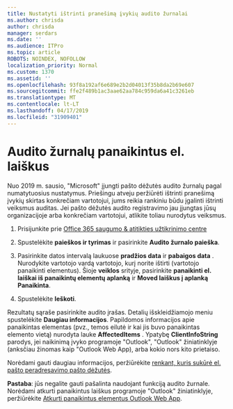 ```yaml
---
title: Nustatyti ištrinti pranešimą įvykių audito žurnalai
ms.author: chrisda
author: chrisda
manager: serdars
ms.date: ''
ms.audience: ITPro
ms.topic: article
ROBOTS: NOINDEX, NOFOLLOW
localization_priority: Normal
ms.custom: 1370
ms.assetid: ''
ms.openlocfilehash: 93f8a192af6e689e2b2d04013f35b8da2b69e607
ms.sourcegitcommit: ffe2f489b1ac3aae62aa784c959da6a41c3261eb
ms.translationtype: MT
ms.contentlocale: lt-LT
ms.lasthandoff: 04/17/2019
ms.locfileid: "31909401"
---
```

# <a name="audit-logs-for-deleted-email-messages"></a>Audito žurnalų panaikintus el. laiškus

Nuo 2019 m. sausio, "Microsoft" įjungti pašto dėžutės audito žurnalų pagal numatytuosius nustatymus. Priešingu atveju peržiūrėti ištrinti pranešimą įvykių skirtas konkrečiam vartotojui, jums reikia rankiniu būdu įgalinti ištrinti veiksmus auditas. Jei pašto dėžutės audito registravimo jau įjungtas jūsų organizacijoje arba konkrečiam vartotojui, atlikite toliau nurodytus veiksmus.

1. Prisijunkite prie [Office 365 saugumo & atitikties užtikrinimo centre](https://protection.office.com/)

2. Spustelėkite **paieškos ir tyrimas** ir pasirinkite **Audito žurnalo paieška**.

3. Pasirinkite datos intervalą laukuose **pradžios data** ir **pabaigos data** . Nurodykite vartotojo vardą vartotojo, kurį norite ištirti (vartotojo panaikinti elementus). Šioje **veiklos** srityje, pasirinkite **panaikinti el. laiškai iš panaikintų elementų aplanką** ir **Moved laiškus į aplanką Panaikinta**.

4. Spustelėkite **Ieškoti**.

Rezultatų sąraše pasirinkite audito įrašas. Detalių išskleidžiamojo meniu spustelėkite **Daugiau informacijos**. Papildomos informacijos apie panaikintas elementas (pvz., temos eilutė ir kai jis buvo panaikintas elemento vietą) nurodyta lauke **AffectedItems** . Ypatybę **ClientInfoString** parodys, jei naikinimą įvyko programoje "Outlook", "Outlook" žiniatinklyje (anksčiau žinomas kaip "Outlook Web App), arba kokio nors kito prietaiso.

Norėdami gauti daugiau informacijos, peržiūrėkite [renkant, kuris sukūrė el. pašto peradresavimo pašto dėžutės](https://docs.microsoft.com/office365/securitycompliance/auditing-troubleshooting-scenarios#determining-if-a-user-deleted-email-items).

**Pastaba**: jūs negalite gauti pašalinta naudojant funkciją audito žurnale. Norėdami atkurti panaikintus laiškus programoje "Outlook" žiniatinklyje, peržiūrėkite [Atkurti panaikintus elementus Outlook Web App](https://support.office.com/article/C3D8FC15-EEEF-4F1C-81DF-E27964B7EDD4).
